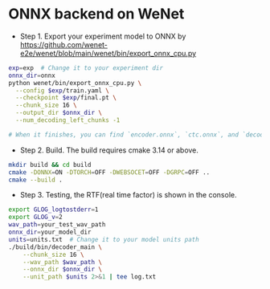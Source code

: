 # ONNX backend on WeNet

* Step 1. Export your experiment model to ONNX by https://github.com/wenet-e2e/wenet/blob/main/wenet/bin/export_onnx_cpu.py

``` sh
exp=exp  # Change it to your experiment dir
onnx_dir=onnx
python wenet/bin/export_onnx_cpu.py \
  --config $exp/train.yaml \
  --checkpoint $exp/final.pt \
  --chunk_size 16 \
  --output_dir $onnx_dir \
  --num_decoding_left_chunks -1

# When it finishes, you can find `encoder.onnx`, `ctc.onnx`, and `decoder.onnx` in the $onnx_dir respectively.
```

* Step 2. Build. The build requires cmake 3.14 or above.

``` sh
mkdir build && cd build
cmake -DONNX=ON -DTORCH=OFF -DWEBSOCET=OFF -DGRPC=OFF ..
cmake --build .
```

* Step 3. Testing, the RTF(real time factor) is shown in the console.

``` sh
export GLOG_logtostderr=1
export GLOG_v=2
wav_path=your_test_wav_path
onnx_dir=your_model_dir
units=units.txt  # Change it to your model units path
./build/bin/decoder_main \
    --chunk_size 16 \
    --wav_path $wav_path \
    --onnx_dir $onnx_dir \
    --unit_path $units 2>&1 | tee log.txt
```
